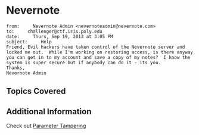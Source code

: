 # Nevernote
```
from:     Nevernote Admin <nevernoteadmin@nevernote.com>
to:     challenger@ctf.isis.poly.edu
date:     Thurs, Sep 19, 2013 at 3:05 PM
subject:     Help
Friend, Evil hackers have taken control of the Nevernote server and locked me out.  While I'm working on restoring access, is there anyway you can get in to my account and save a copy of my notes?  I know the system is super secure but if anybody can do it - its you.
Thanks,
Nevernote Admin
```
## Topics Covered

## Additional Information

Check out [Parameter Tampering](https://www.owasp.org/index.php/Web_Parameter_Tampering)